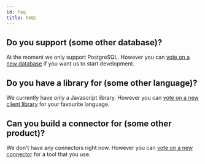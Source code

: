 ```yaml
---
id: faq
title: FAQs
---
```


## Do you support (some other database)?

At the moment we only support PostgreSQL. However you can [vote on a new database](https://github.com/supabase/monorepo/issues/6) if you want us to start development.

## Do you have a library for (some other language)?

We currently have only a Javascript library. However you can [vote on a new client library](https://github.com/supabase/monorepo/issues/5) for your favourite language.

## Can you build a connector for (some other product)?

We don't have any connectors right now. However you can [vote on a new connector](https://github.com/supabase/monorepo/issues/4) for a tool that you use.
